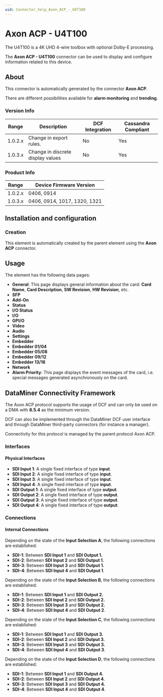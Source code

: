 ```yaml
---
uid: Connector_help_Axon_ACP_-_U4T100
---
```


# Axon ACP - U4T100

The U4T100 is a 4K UHD 4-wire toolbox with optional Dolby-E processing.

The **Axon ACP - U4T100** connector can be used to display and configure information related to this device.

## About

This connector is automatically generated by the connector **Axon ACP**.

There are different possibilities available for **alarm monitoring** and **trending**.

### Version Info

| Range     | Description                       | DCF Integration     | Cassandra Compliant     |
|------------------|-----------------------------------|---------------------|-------------------------|
| 1.0.2.x          | Change in export rules.           | No                  | Yes                     |
| 1.0.3.x          | Change in discrete display values | No                  | Yes                     |

### Product Info

| Range     | Device Firmware Version      |
|------------------|------------------------------|
| 1.0.2.x          | 0406, 0914                   |
| 1.0.3.x          | 0406, 0914, 1017, 1320, 1321 |

## Installation and configuration

### Creation

This element is automatically created by the parent element using the **Axon ACP** connector.

## Usage

The element has the following data pages:

- **General**: This page displays general information about the card: **Card Name**, **Card Description**, **SW Revision**, **HW Revision**, etc.
- **SFP**
- **Add-On**
- **Status**
- **I/O Status**
- **I/O**
- **GPI/O**
- **Video**
- **Audio**
- **Settings**
- **Embedder**
- **Embedder 01/04**
- **Embedder 05/08**
- **Embedder 09/12**
- **Embedder 13/16**
- **Network**
- **Alarm Priority**: This page displays the event messages of the card, i.e. special messages generated asynchronously on the card.

## DataMiner Connectivity Framework

The Axon ACP protocol supports the usage of DCF and can only be used on a DMA with **8.5.4** as the minimum version.

DCF can also be implemented through the DataMiner DCF user interface and through DataMiner third-party connectors (for instance a manager).

Connectivity for this protocol is managed by the parent protocol Axon ACP.

### Interfaces

#### Physical Interfaces

- **SDI Input 1**: A single fixed interface of type **input**.
- **SDI Input 2**: A single fixed interface of type **input**.
- **SDI Input 3**: A single fixed interface of type **input**.
- **SDI Input 4**: A single fixed interface of type **input**.
- **SDI Output 1**: A single fixed interface of type **output**.
- **SDI Output 2**: A single fixed interface of type **output**.
- **SDI Output 3**: A single fixed interface of type **output**.
- **SDI Output 4**: A single fixed interface of type **output**.

### Connections

#### Internal Connections

Depending on the state of the **Input Selection A**, the following connections are established:

- **SDI-1**: Between **SDI Input 1** and **SDI Output 1.**
- **SDI-2**: Between **SDI Input 2** and **SDI Output 1.**
- **SDI-3**: Between **SDI Input 3** and **SDI Output 1.**
- **SDI-4**: Between **SDI Input 4** and **SDI Output 1**.

Depending on the state of the **Input Selection B**, the following connections are established:

- **SDI-1**: Between **SDI Input 1** and **SDI Output 2.**
- **SDI-2**: Between **SDI Input 2** and **SDI Output 2.**
- **SDI-3**: Between **SDI Input 3** and **SDI Output 2.**
- **SDI-4**: Between **SDI Input 4** and **SDI Output 2**.

Depending on the state of the **Input Selection C**, the following connections are established:

- **SDI-1**: Between **SDI Input 1** and **SDI Output 3.**
- **SDI-2**: Between **SDI Input 2** and **SDI Output 3.**
- **SDI-3**: Between **SDI Input 3** and **SDI Output 3.**
- **SDI-4**: Between **SDI Input 4** and **SDI Output 3**.

Depending on the state of the **Input Selection D**, the following connections are established:

- **SDI-1**: Between **SDI Input 1** and **SDI Output 4.**
- **SDI-2**: Between **SDI Input 2** and **SDI Output 4.**
- **SDI-3**: Between **SDI Input 3** and **SDI Output 4.**
- **SDI-4**: Between **SDI Input 4** and **SDI Output 4**.
